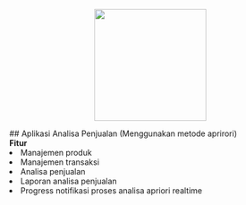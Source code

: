 <p align="center">
<img src="https://s3.jagoanstorage.com/aditia-storage/asset/logo/analisaPenjualan.png" width="200">
</p>
## Aplikasi Analisa Penjualan
(Menggunakan metode aprirori)

<br/>
<strong>Fitur</strong>
<li>Manajemen produk</li>
<li>Manajemen transaksi</li>
<li>Analisa penjualan</li>
<li>Laporan analisa penjualan</li>
<li>Progress notifikasi proses analisa apriori realtime</li>